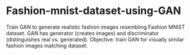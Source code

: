 # Fashion-mnist-dataset-using-GAN
Train GAN to generate realistic fashion images resembling Fashion MNIST dataset. GAN has generator (creates images) and discriminator (distinguishes real vs. generated). Objective: train GAN for visually similar fashion images matching dataset.
